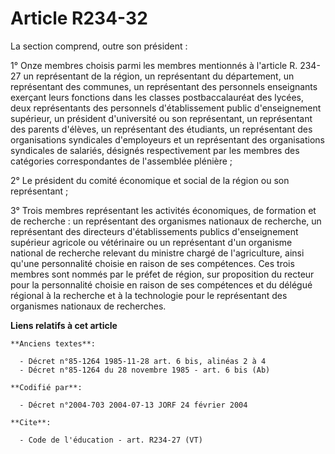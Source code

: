 # Article R234-32

La section comprend, outre son président : 

1° Onze membres choisis parmi les membres mentionnés à l'article R. 234-27 un représentant de la région, un représentant du
département, un représentant des communes, un représentant des personnels enseignants exerçant leurs fonctions dans les
classes postbaccalauréat des lycées, deux représentants des personnels d'établissement public d'enseignement supérieur, un
président d'université ou son représentant, un représentant des parents d'élèves, un représentant des étudiants, un
représentant des organisations syndicales d'employeurs et un représentant des organisations syndicales de salariés, désignés
respectivement par les membres des catégories correspondantes de l'assemblée plénière ; 

2° Le président du comité économique et social de la région ou son représentant ; 

3° Trois membres représentant les activités économiques, de formation et de recherche : un représentant des organismes
nationaux de recherche, un représentant des directeurs d'établissements publics d'enseignement supérieur agricole ou
vétérinaire ou un représentant d'un organisme national de recherche relevant du ministre chargé de l'agriculture, ainsi
qu'une personnalité choisie en raison de ses compétences. Ces trois membres sont nommés par le préfet de région, sur
proposition du recteur pour la personnalité choisie en raison de ses compétences et du délégué régional à la recherche et à
la technologie pour le représentant des organismes nationaux de recherches.

**Liens relatifs à cet article**

	**Anciens textes**:

	  - Décret n°85-1264 1985-11-28 art. 6 bis, alinéas 2 à 4
	  - Décret n°85-1264 du 28 novembre 1985 - art. 6 bis (Ab)

	**Codifié par**:

	  - Décret n°2004-703 2004-07-13 JORF 24 février 2004

	**Cite**:

	  - Code de l'éducation - art. R234-27 (VT)
